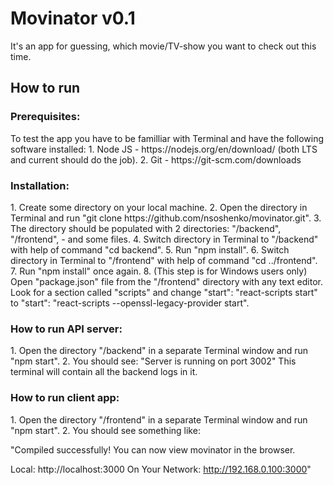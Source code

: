<h1>Movinator v0.1</h1>
It's an app for guessing, which movie/TV-show you want to check out this time.

<h2>How to run</h2>
<h3>Prerequisites:</h3>
To test the app you have to be familliar with Terminal and have the following software installed:
1. Node JS - https://nodejs.org/en/download/ (both LTS and current should do the job).
2. Git - https://git-scm.com/downloads

<h3>Installation:</h3>
1. Create some directory on your local machine.
2. Open the directory in Terminal and run "git clone https://github.com/nsoshenko/movinator.git".
3. The directory should be populated with 2 directories: "/backend", "/frontend", - and some files.
4. Switch directory in Terminal to "/backend" with help of command "cd backend".
5. Run "npm install".
6. Switch directory in Terminal to "/frontend" with help of command "cd ../frontend".
7. Run "npm install" once again.
8. (This step is for Windows users only) Open "package.json" file from the "/frontend" directory with any text editor.
   Look for a section called "scripts" and change "start": "react-scripts start" to "start": "react-scripts --openssl-legacy-provider start".

<h3>How to run API server:</h3>
1. Open the directory "/backend" in a separate Terminal window and run "npm start".
2. You should see: "Server is running on port 3002"
   This terminal will contain all the backend logs in it.

<h3>How to run client app:</h3>
1. Open the directory "/frontend" in a separate Terminal window and run "npm start".
2. You should see something like:

"Compiled successfully!
You can now view movinator in the browser.

Local: http://localhost:3000
On Your Network: http://192.168.0.100:3000"
